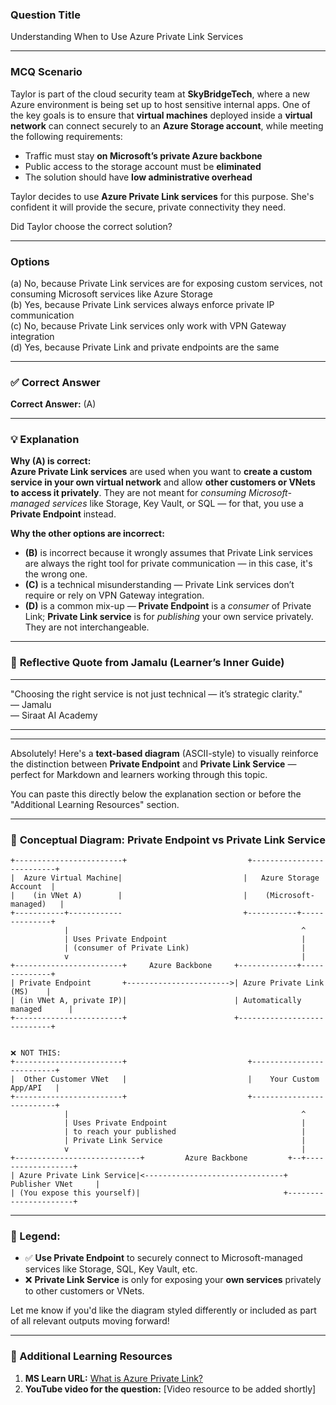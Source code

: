 ### **Question Title**  
Understanding When to Use Azure Private Link Services

---

### **MCQ Scenario**  
Taylor is part of the cloud security team at **SkyBridgeTech**, where a new Azure environment is being set up to host sensitive internal apps. One of the key goals is to ensure that **virtual machines** deployed inside a **virtual network** can connect securely to an **Azure Storage account**, while meeting the following requirements:

- Traffic must stay **on Microsoft’s private Azure backbone**  
- Public access to the storage account must be **eliminated**  
- The solution should have **low administrative overhead**

Taylor decides to use **Azure Private Link services** for this purpose. She's confident it will provide the secure, private connectivity they need.

Did Taylor choose the correct solution?

---

### **Options**  
(a) No, because Private Link services are for exposing custom services, not consuming Microsoft services like Azure Storage  
(b) Yes, because Private Link services always enforce private IP communication  
(c) No, because Private Link services only work with VPN Gateway integration  
(d) Yes, because Private Link and private endpoints are the same  

---

### ✅ **Correct Answer**  
**Correct Answer:** (A)

---

### 💡 **Explanation**  
**Why (A) is correct:**  
**Azure Private Link services** are used when you want to **create a custom service in your own virtual network** and allow **other customers or VNets to access it privately**. They are not meant for *consuming Microsoft-managed services* like Storage, Key Vault, or SQL — for that, you use a **Private Endpoint** instead.

**Why the other options are incorrect:**  
- **(B)** is incorrect because it wrongly assumes that Private Link services are always the right tool for private communication — in this case, it's the wrong one.  
- **(C)** is a technical misunderstanding — Private Link services don’t require or rely on VPN Gateway integration.  
- **(D)** is a common mix-up — **Private Endpoint** is a *consumer* of Private Link; **Private Link service** is for *publishing* your own service privately. They are not interchangeable.

---

### 💬 **Reflective Quote from Jamalu (Learner’s Inner Guide)**  
________________________________________  
"Choosing the right service is not just technical — it’s strategic clarity."  
— Jamalu  
— Siraat AI Academy  
________________________________________

---
Absolutely! Here's a **text-based diagram** (ASCII-style) to visually reinforce the distinction between **Private Endpoint** and **Private Link Service** — perfect for Markdown and learners working through this topic.

You can paste this directly below the explanation section or before the "Additional Learning Resources" section.

---

### 🧩 **Conceptual Diagram: Private Endpoint vs Private Link Service**

```plaintext
+------------------------+                           +--------------------------+
|  Azure Virtual Machine|                           |   Azure Storage Account  |
|    (in VNet A)        |                           |    (Microsoft-managed)   |
+-----------+------------                           +-----------+--------------+
            |                                                    ^
            | Uses Private Endpoint                              |
            | (consumer of Private Link)                         |
            v                                                    |
+------------------------+     Azure Backbone     +-------------+--------------+
| Private Endpoint       +----------------------->| Azure Private Link (MS)    |
| (in VNet A, private IP)|                        | Automatically managed      |
+------------------------+                        +----------------------------+


❌ NOT THIS:
+------------------------+                           +--------------------------+
|  Other Customer VNet   |                           |    Your Custom App/API   |
+------------------------+                           +--------------------------+
            |                                                    ^
            | Uses Private Endpoint                              |
            | to reach your published                            |
            | Private Link Service                               |
            v                                                    |
+----------------------------+         Azure Backbone         +--+------------------+
| Azure Private Link Service|<-------------------------------+   Publisher VNet     |
| (You expose this yourself)|                                +----------------------+
```

---

### 📝 Legend:

* ✅ **Use Private Endpoint** to securely connect to Microsoft-managed services like Storage, SQL, Key Vault, etc.
* ❌ **Private Link Service** is only for exposing your **own services** privately to other customers or VNets.

Let me know if you'd like the diagram styled differently or included as part of all relevant outputs moving forward!

---

### 🔗 Additional Learning Resources  
1. **MS Learn URL:** [What is Azure Private Link?](https://learn.microsoft.com/en-us/azure/private-link/private-link-overview)  
2. **YouTube video for the question:** [Video resource to be added shortly]
